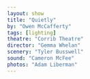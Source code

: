 ```yaml
---
layout: show
title: "Quietly"
by: "Owen McCafferty"
tags: [lighting]
theatre: "Corrib Theatre"
director: "Gemma Whelan"
scenery: "Tyler Busswell"
sound: "Cameron McFee"
photos: "Adam Liberman"
---
```

